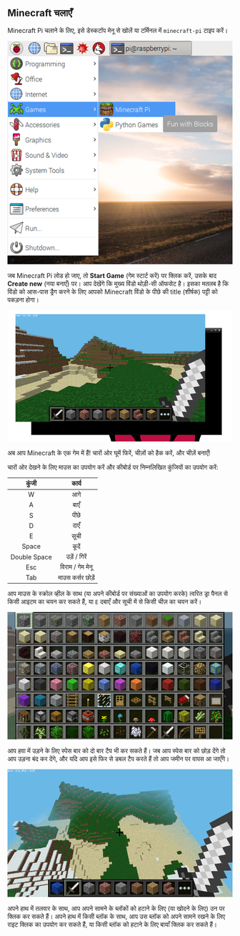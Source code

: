 ## Minecraft चलाएँ

Minecraft Pi चलाने के लिए, इसे डेस्कटॉप मेनू से खोलें या टर्मिनल में `minecraft-pi` टाइप करें।

![](images/menu.png)

जब Minecraft Pi लोड हो जाए, तो **Start Game** (गेम स्टार्ट करें) पर क्लिक करें, उसके बाद **Create new** (नया बनाएँ) पर। आप देखेंगे कि मुख्य विंडो थोड़ी-सी ऑफसेट है। इसका मतलब है कि विंडो को आस-पास ड्रैग करने के लिए आपको Minecraft विंडो के पीछे की title (शीर्षक) पट्टी को पकड़ना होगा।

![](images/mcpi-game.png)

अब आप Minecraft के एक गेम में हैं! चारों ओर घूमें फिरें, चीज़ों को हैक करें, और चीज़ें बनाएँ!

चारों ओर देखने के लिए माउस का उपयोग करें और कीबोर्ड पर निम्नलिखित कुंजियों का उपयोग करें:

|    कुंजी     |       कार्य       |
|:------------:|:-----------------:|
|      W       |        आगे        |
|      A       |       बाएँ        |
|      S       |       पीछे        |
|      D       |       दाएँ        |
|      E       |       सूची        |
|    Space     |       कूदें       |
| Double Space |   उड़ें / गिरें   |
|     Esc      | विराम / गेम मेनू  |
|     Tab      | माउस कर्सर छोड़ें |

आप माउस के स्क्रोल व्हील के साथ (या अपने कीबोर्ड पर संख्याओं का उपयोग करके) त्वरित ड्रा पैनल से किसी आइटम का चयन कर सकते हैं, या `E` दबाएँ और सूची में से किसी चीज़ का चयन करें।

![](images/mcpi-inventory.png)

आप हवा में उड़ने के लिए स्पेस बार को दो बार टैप भी कर सकते हैं। जब आप स्पेस बार को छोड़ देंगे तो आप उड़ना बंद कर देंगे, और यदि आप इसे फिर से डबल टैप करते हैं तो आप जमीन पर वापस आ जाएँगे।

![](images/mcpi-flying.png)

अपने हाथ में तलवार के साथ, आप अपने सामने के ब्लॉकों को हटाने के लिए (या खोदने के लिए) उन पर क्लिक कर सकते हैं। अपने हाथ में किसी ब्लॉक के साथ, आप उस ब्लॉक को अपने सामने रखने के लिए राइट क्लिक का उपयोग कर सकते हैं, या किसी ब्लॉक को हटाने के लिए बायाँ क्लिक कर सकते हैं।